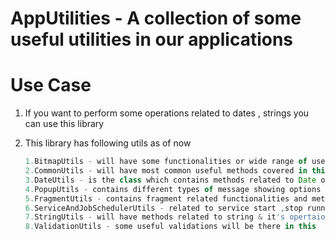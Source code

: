 # AppUtilities  - A collection of some useful utilities in our applications

# Use Case

1. If you want to perform some operations related to dates , strings you can use this library
2. This library has following utils as of now

   ```javascript
   1.BitmapUtils - will have some functionalities or wide range of useful methods related to BITMAP are there in this
   2.CommonUtils - will have most common useful methods covered in this
   3.DateUtils - is the class which contains methods related to Date operations
   4.PopupUtils - contains different types of message showing options to the users
   5.FragmentUtils - contains fragment related functionalities and methods
   6.ServiceAndJobSchedulerUtils - related to service start ,stop running status and job scheduler 
   7.StringUtils - will have methods related to string & it's opertaions
   8.ValidationUtils - some useful validations will be there in this
   ```
